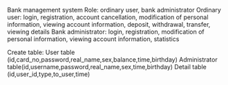 Bank management system
Role: ordinary user, bank administrator
Ordinary user: login, registration, account cancellation, modification of personal information, viewing account information, deposit, withdrawal, transfer, viewing details
Bank administrator: login, registration, modification of personal information, viewing account information, statistics

Create table:
    User table (id,card_no,password,real_name,sex,balance,time,birthday)
    Administrator table(id,username,password,real_name,sex,time,birthday)
    Detail table (id,user_id,type,to_user,time)

